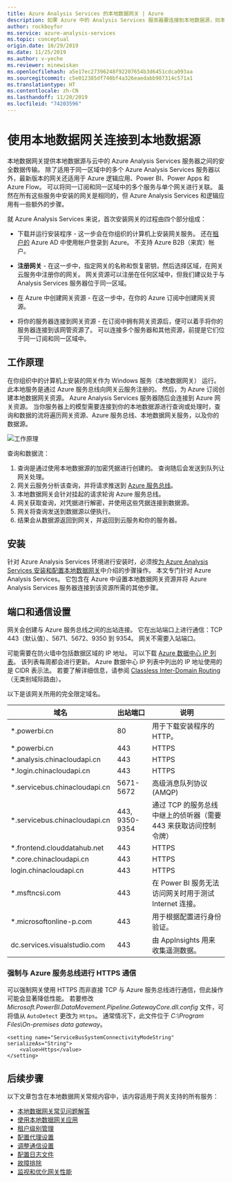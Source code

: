 ```yaml
---
title: Azure Analysis Services 的本地数据网关 | Azure
description: 如果 Azure 中的 Analysis Services 服务器要连接到本地数据源，则本地网关是必需的。
author: rockboyfor
ms.service: azure-analysis-services
ms.topic: conceptual
origin.date: 10/29/2019
ms.date: 11/25/2019
ms.author: v-yeche
ms.reviewer: minewiskan
ms.openlocfilehash: a5e17ec27396248f92207654b3d6451cdca093aa
ms.sourcegitcommit: c5e012385df740bf4a326eaedabb987314c571a1
ms.translationtype: HT
ms.contentlocale: zh-CN
ms.lasthandoff: 11/20/2019
ms.locfileid: "74203596"
---
```

# <a name="connecting-to-on-premises-data-sources-with-on-premises-data-gateway"></a>使用本地数据网关连接到本地数据源

本地数据网关提供本地数据源与云中的 Azure Analysis Services 服务器之间的安全数据传输。 除了适用于同一区域中的多个 Azure Analysis Services 服务器以外，最新版本的网关还适用于 Azure 逻辑应用、Power BI、Power Apps 和 Azure Flow。 可以将同一订阅和同一区域中的多个服务与单个网关进行关联。 虽然在所有这些服务中安装的网关是相同的，但 Azure Analysis Services 和逻辑应用有一些额外的步骤。

就 Azure Analysis Services 来说，首次安装网关的过程由四个部分组成：

-  下载并运行安装程序 - 这一步会在你组织的计算机上安装网关服务。 还在[租户的](https://docs.microsoft.com/previous-versions/azure/azure-services/jj573650(v=azure.100)#what-is-an-azure-ad-tenant) Azure AD 中使用帐户登录到 Azure。 不支持 Azure B2B（来宾）帐户。
    
    <!--MOONCAKE: AVAILABLE ON  [tenant's](https://docs.microsoft.com/previous-versions/azure/azure-services/jj573650(v=azure.100)#BKMK_WhatIsAnAzureADTenant)-->

- **注册网关** - 在这一步中，指定网关的名称和恢复密钥，然后选择区域，在网关云服务中注册你的网关。 网关资源可以注册在任何区域中，但我们建议处于与 Analysis Services 服务器位于同一区域。 

-  在 Azure 中创建网关资源 - 在这一步中，在你的 Azure 订阅中创建网关资源。

-  将你的服务器连接到网关资源 - 在订阅中拥有网关资源后，便可以着手将你的服务器连接到该网管资源了。 可以连接多个服务器和其他资源，前提是它们位于同一订阅和同一区域中。

## <a name="how-it-works"></a>工作原理
在你组织中的计算机上安装的网关作为 Windows 服务（本地数据网关）  运行。 此本地服务是通过 Azure 服务总线向网关云服务注册的。 然后，为 Azure 订阅创建本地数据网关资源。 Azure Analysis Services 服务器随后会连接到 Azure 网关资源。 当你服务器上的模型需要连接到你的本地数据源进行查询或处理时，查询和数据的流将遍历网关资源、Azure 服务总线、本地数据网关服务，以及你的数据源。 

![工作原理](./media/analysis-services-gateway/aas-gateway-how-it-works.png)

查询和数据流：

1. 查询是通过使用本地数据源的加密凭据进行创建的。 查询随后会发送到队列让网关处理。
2. 网关云服务分析该查询，并将请求推送到 [Azure 服务总线](/service-bus/)。
3. 本地数据网关会针对挂起的请求轮询 Azure 服务总线。
4. 网关获取查询，对凭据进行解密，并使用这些凭据连接到数据源。
5. 网关将查询发送到数据源以便执行。
6. 结果会从数据源返回到网关，并返回到云服务和你的服务器。

## <a name="installing"></a>安装

针对 Azure Analysis Services 环境进行安装时，必须按[为 Azure Analysis Services 安装和配置本地数据网关](analysis-services-gateway-install.md)中介绍的步骤操作。 本文专门针对 Azure Analysis Services。 它包含在 Azure 中设置本地数据网关资源并将 Azure Analysis Services 服务器连接到该资源所需的其他步骤。

## <a name="ports-and-communication-settings"></a>端口和通信设置

网关会创建与 Azure 服务总线之间的出站连接。 它在出站端口上进行通信：TCP 443（默认值）、5671、5672、9350 到 9354。 网关不需要入站端口。

可能需要在防火墙中包括数据区域的 IP 地址。 可以下载 [Azure 数据中心 IP 列表](https://www.microsoft.com/download/confirmation.aspx?id=57062)。 该列表每周都会进行更新。 Azure 数据中心 IP 列表中列出的 IP 地址使用的是 CIDR 表示法。 若要了解详细信息，请参阅 [Classless Inter-Domain Routing](https://en.wikipedia.org/wiki/Classless_Inter-Domain_Routing)（无类别域际路由）。

以下是该网关所用的完全限定域名。

| 域名 | 出站端口 | 说明 |
| --- | --- | --- |
| *.powerbi.cn |80 |用于下载安装程序的 HTTP。 |
| *.powerbi.cn |443 |HTTPS |
| *.analysis.chinacloudapi.cn |443 |HTTPS |
| *.login.chinacloudapi.cn |443 |HTTPS |
| *.servicebus.chinacloudapi.cn |5671-5672 |高级消息队列协议 (AMQP) |
| *.servicebus.chinacloudapi.cn |443, 9350-9354 |通过 TCP 的服务总线中继上的侦听器（需要 443 来获取访问控制令牌） |
| *.frontend.clouddatahub.net |443 |HTTPS |
| *.core.chinacloudapi.cn |443 |HTTPS |
| login.chinacloudapi.cn |443 |HTTPS |
| *.msftncsi.com |443 |在 Power BI 服务无法访问网关时用于测试 Internet 连接。 |
| *.microsoftonline-p.com |443 |用于根据配置进行身份验证。 |
| dc.services.visualstudio.com  |443 |由 AppInsights 用来收集遥测数据。 |

<a name="force-https"></a>
### <a name="forcing-https-communication-with-azure-service-bus"></a>强制与 Azure 服务总线进行 HTTPS 通信

可以强制网关使用 HTTPS 而非直接 TCP 与 Azure 服务总线进行通信，但此操作可能会显著降低性能。 若要修改 *Microsoft.PowerBI.DataMovement.Pipeline.GatewayCore.dll.config* 文件，可将值从 `AutoDetect` 更改为 `Https`。 通常情况下，此文件位于 *C:\Program Files\On-premises data gateway*。

```
<setting name="ServiceBusSystemConnectivityModeString" serializeAs="String">
    <value>Https</value>
</setting>
```

## <a name="next-steps"></a>后续步骤 

以下文章包含在本地数据网关常规内容中，该内容适用于网关支持的所有服务：

* [本地数据网关常见问题解答](https://docs.microsoft.com/data-integration/gateway/service-gateway-onprem-faq)   
* [使用本地数据网关应用](https://docs.microsoft.com/data-integration/gateway/service-gateway-app)   
* [租户级别管理](https://docs.microsoft.com/data-integration/gateway/service-gateway-tenant-level-admin)
* [配置代理设置](https://docs.microsoft.com/data-integration/gateway/service-gateway-proxy)   
* [调整通信设置](https://docs.microsoft.com/data-integration/gateway/service-gateway-communication)   
* [配置日志文件](https://docs.microsoft.com/data-integration/gateway/service-gateway-log-files)   
* [故障排除](https://docs.microsoft.com/data-integration/gateway/service-gateway-tshoot)
* [监视和优化网关性能](https://docs.microsoft.com/data-integration/gateway/service-gateway-performance)

<!-- Update_Description: update meta properties, wording update, update link -->